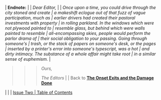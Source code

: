 
| **Endnote:**
|
| *Dear Editor,*
|
| *Once upon a time, you could drive through the city stoned and create
| a makeshift eclogue out of that fuzz of vague participation, much as
| earlier drivers had created their pastoral investments with property
| in rolling parkland. In the windows which were not plywood painted to
| resemble glass, but behind which were walls painted to resemble
| all-encompassing skies, people would perform the parlor drama of
| their social obligation to your passing. Going through someone\'s
| trash, or the stack of papers on someone\'s desk, or the pages
| inserted by a printer\'s error into someone\'s typescript, was a hot
| and dirty intimacy. The substance of a whole affair might take root
| in a similar sense of euphemism.*
|
> > > *Ours,*
> > >
> > > *The Editors*
|
| Back to **[The Onset Exits and the Damage Done](brady1.html)**

| 
|
| [Issue Two
| Table of Contents](../issuetwo_toc.html)


